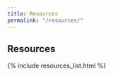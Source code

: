 ```yaml
---
title: Resources
permalink: "/resources/"
---
```


## Resources

{% include resources_list.html %}



